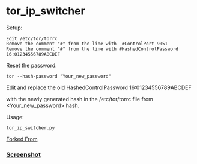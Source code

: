 

# tor_ip_switcher


Setup:
```
Edit /etc/tor/torrc
Remove the comment "#" from the line with  #ControlPort 9051 
Remove the comment "#" from the line with #HashedControlPassword 16:01234556789ABCDEF 
```

Reset the password:

```
tor --hash-password "Your_new_password"
```

Edit and replace the old HashedControlPassword 16:01234556789ABCDEF

with the newly generated hash in the /etc/tor/torrc file from <Your_new_password> hash.

Usage:

```
tor_ip_switcher.py
```

[Forked From](https://github.com/Anonymous-Dev/Pyloris/blob/master/tor_switcher.py)


### [Screenshot](https://drive.google.com/open?id=0B79r4wTVj-CZQzRkVDhQR3hRSlE)

